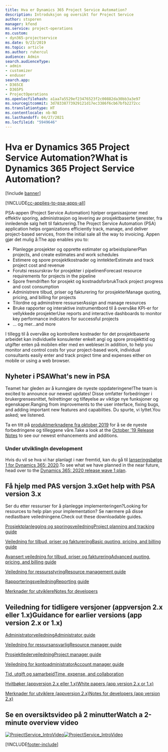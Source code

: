 ```yaml
---
title: Hva er Dynamics 365 Project Service Automation?
description: Introduksjon og oversikt for Project Service
author: stsporen
manager: kfend
ms.service: project-operations
ms.custom:
- dyn365-projectservice
ms.date: 9/23/2019
ms.topic: article
ms.author: ruhercul
audience: Admin
search.audienceType:
- admin
- customizer
- enduser
search.app:
- D365CE
- D365PS
- ProjectOperations
ms.openlocfilehash: a1aa7a5529ef23476523f2c00882da30bb3a3e97
ms.sourcegitcommit: 3d78338773929121d17ec3386f6cb67bfb2272cc
ms.translationtype: HT
ms.contentlocale: nb-NO
ms.lasthandoff: 04/27/2021
ms.locfileid: "5949646"
---
```

# <a name="what-is-dynamics-365-project-service-automation"></a><span data-ttu-id="5b0b0-103">Hva er Dynamics 365 Project Service Automation?</span><span class="sxs-lookup"><span data-stu-id="5b0b0-103">What is Dynamics 365 Project Service Automation?</span></span>

[!include [banner](../includes/psa-now-project-operations.md)]

[!INCLUDE[cc-applies-to-psa-apps-all](../includes/cc-applies-to-psa-apps-all.md)]

<span data-ttu-id="5b0b0-104">PSA-appen (Project Service Automation) hjelper organisasjoner med effektiv sporing, administrasjon og levering av prosjektbaserte tjenester, fra innledende salg helt til fakturering.</span><span class="sxs-lookup"><span data-stu-id="5b0b0-104">The Project Service Automation (PSA) application helps organizations efficiently track, manage, and deliver project-based services, from the initial sale all the way to invoicing.</span></span> <span data-ttu-id="5b0b0-105">Appen gjør det mulig å:</span><span class="sxs-lookup"><span data-stu-id="5b0b0-105">The app enables you to:</span></span>

- <span data-ttu-id="5b0b0-106">Planlegge prosjekter og opprette estimater og arbeidsplaner</span><span class="sxs-lookup"><span data-stu-id="5b0b0-106">Plan projects, and create estimates and work schedules</span></span>
- <span data-ttu-id="5b0b0-107">Estimere og spore prosjektkostnader og inntekter</span><span class="sxs-lookup"><span data-stu-id="5b0b0-107">Estimate and track project cost and revenue</span></span>
- <span data-ttu-id="5b0b0-108">Forutsi ressurskrav for prosjekter i pipelinen</span><span class="sxs-lookup"><span data-stu-id="5b0b0-108">Forecast resource requirements for projects in the pipeline</span></span>
- <span data-ttu-id="5b0b0-109">Spore fremdriften for prosjekt og kostnadsforbruk</span><span class="sxs-lookup"><span data-stu-id="5b0b0-109">Track project progress and cost consumption</span></span>
- <span data-ttu-id="5b0b0-110">Administrere tilbud, priser og fakturering for prosjekter</span><span class="sxs-lookup"><span data-stu-id="5b0b0-110">Manage quoting, pricing, and billing for projects</span></span>
- <span data-ttu-id="5b0b0-111">Tilordne og adminstrere ressurser</span><span class="sxs-lookup"><span data-stu-id="5b0b0-111">Assign and manage resources</span></span>
- <span data-ttu-id="5b0b0-112">Bruke rapporter og interaktive instrumentbord til å overvåke KPI-er for vellykkede prosjekter</span><span class="sxs-lookup"><span data-stu-id="5b0b0-112">Use reports and interactive dashboards to monitor key performance indicators for successful projects</span></span>
- <span data-ttu-id="5b0b0-113">... og mer</span><span class="sxs-lookup"><span data-stu-id="5b0b0-113">...and more</span></span>

<span data-ttu-id="5b0b0-114">I tillegg til å overvåke og kontrollere kostnader for det prosjektbaserte arbeidet kan individuelle konsulenter enkelt angi og spore prosjekttid og utgifter enten på mobilen eller med en webleser.</span><span class="sxs-lookup"><span data-stu-id="5b0b0-114">In addition, to help you monitor and control costs for your project-based work, individual consultants easily enter and track project time and expenses either on mobile or using a web browser.</span></span>

## <a name="whats-new-in-psa"></a><span data-ttu-id="5b0b0-115">Nyheter i PSA</span><span class="sxs-lookup"><span data-stu-id="5b0b0-115">What's new in PSA</span></span>
<span data-ttu-id="5b0b0-116">Teamet har gleden av å kunngjøre de nyeste oppdateringene!</span><span class="sxs-lookup"><span data-stu-id="5b0b0-116">The team is excited to announce our newest updates!</span></span> <span data-ttu-id="5b0b0-117">Disse omfatter forbedringer i brukergrensesnittet, feilrettinger og tilføyelse av viktige nye funksjoner og egenskaper.</span><span class="sxs-lookup"><span data-stu-id="5b0b0-117">Ranging from improvements to the user interface, fixing bugs, and adding important new features and capabilties.</span></span> <span data-ttu-id="5b0b0-118">Du spurte, vi lyttet.</span><span class="sxs-lookup"><span data-stu-id="5b0b0-118">You asked; we listened.</span></span>

<span data-ttu-id="5b0b0-119">Ta en titt på [produktmerknadene fra oktober 2019](/dynamics365-release-plan/2019wave2/index) for å se de nyeste forbedringene og tilleggene våre.</span><span class="sxs-lookup"><span data-stu-id="5b0b0-119">Take a look at the [October '19 Release Notes](/dynamics365-release-plan/2019wave2/index) to see our newest enhancements and additions.</span></span>

### <a name="in-development"></a><span data-ttu-id="5b0b0-120">Under utvikling</span><span class="sxs-lookup"><span data-stu-id="5b0b0-120">In development</span></span>
<span data-ttu-id="5b0b0-121">Hvis du vil se hva vi har planlagt i nær fremtid, kan du gå til [lanseringsbølge 1 for Dynamics 365: 2020](/dynamics365-release-plan/2020wave1/index).</span><span class="sxs-lookup"><span data-stu-id="5b0b0-121">To see what we have planned in the near future, head over to the [Dynamics 365: 2020 release wave 1 plan](/dynamics365-release-plan/2020wave1/index).</span></span>

## <a name="get-help-with-psa-version-3x"></a><span data-ttu-id="5b0b0-122">Få hjelp med PAS versjon 3.x</span><span class="sxs-lookup"><span data-stu-id="5b0b0-122">Get help with PSA version 3.x</span></span>
<span data-ttu-id="5b0b0-123">Ser du etter ressurser for å planlegge implementeringen?</span><span class="sxs-lookup"><span data-stu-id="5b0b0-123">Looking for resources to help plan your implementation?</span></span> <span data-ttu-id="5b0b0-124">Se nærmere på disse nedlastbare veiledningene.</span><span class="sxs-lookup"><span data-stu-id="5b0b0-124">Check out these downloadable guides.</span></span>

 [<span data-ttu-id="5b0b0-125">Prosjektplanlegging og sporingsveiledning</span><span class="sxs-lookup"><span data-stu-id="5b0b0-125">Project planning and tracking guide</span></span>](../psa/implementation-guides/project-planning-tracking.md)

 [<span data-ttu-id="5b0b0-126">Veiledning for tilbud, priser og fakturering</span><span class="sxs-lookup"><span data-stu-id="5b0b0-126">Basic quoting, pricing, and billing guide</span></span>](../psa/implementation-guides/begin-quoting-pricing-billing.md)

 [<span data-ttu-id="5b0b0-127">Avansert veiledning for tilbud, priser og fakturering</span><span class="sxs-lookup"><span data-stu-id="5b0b0-127">Advanced quoting, pricing, and billing guide</span></span>](../psa/implementation-guides/adv-quoting-pricing-billing.md)

 [<span data-ttu-id="5b0b0-128">Veiledning for ressursstyring</span><span class="sxs-lookup"><span data-stu-id="5b0b0-128">Resource management guide</span></span>](../psa/implementation-guides/resource-management-guide.md)

 [<span data-ttu-id="5b0b0-129">Rapporteringsveiledning</span><span class="sxs-lookup"><span data-stu-id="5b0b0-129">Reporting guide</span></span>](../psa/implementation-guides/reporting-guide.md)

 [<span data-ttu-id="5b0b0-130">Merknader for utviklere</span><span class="sxs-lookup"><span data-stu-id="5b0b0-130">Notes for developers</span></span>](../psa/developer-guides/overview-dev-notes-v3.x.md)

## <a name="guidance-for-earlier-versions-app-version-2x-or-1x"></a><span data-ttu-id="5b0b0-131">Veiledning for tidligere versjoner (appversjon 2.x eller 1.x)</span><span class="sxs-lookup"><span data-stu-id="5b0b0-131">Guidance for earlier versions (app version 2.x or 1.x)</span></span>
 [<span data-ttu-id="5b0b0-132">Administratorveiledning</span><span class="sxs-lookup"><span data-stu-id="5b0b0-132">Administrator guide</span></span>](../psa/admin-guide.md)

 [<span data-ttu-id="5b0b0-133">Veiledning for ressursansvarlig</span><span class="sxs-lookup"><span data-stu-id="5b0b0-133">Resource manager guide</span></span>](../psa/resource-manager-guide.md)

 [<span data-ttu-id="5b0b0-134">Prosjektlederveiledning</span><span class="sxs-lookup"><span data-stu-id="5b0b0-134">Project manager guide</span></span>](../psa/project-manager-guide.md)

 [<span data-ttu-id="5b0b0-135">Veiledning for kontoadministrator</span><span class="sxs-lookup"><span data-stu-id="5b0b0-135">Account manager guide</span></span>](../psa/account-manager-guide.md)

 [<span data-ttu-id="5b0b0-136">Tid, utgift og samarbeid</span><span class="sxs-lookup"><span data-stu-id="5b0b0-136">Time, expense, and collaboration</span></span>](../psa/time-expense-collaboration-guide.md)

 [<span data-ttu-id="5b0b0-137">Hvitbøker (appversjon 2.x eller 1.x)</span><span class="sxs-lookup"><span data-stu-id="5b0b0-137">White papers (app version 2.x or 1.x)</span></span>](../psa/white-papers.md)

 [<span data-ttu-id="5b0b0-138">Merknader for utviklere (appversjon 2.x)</span><span class="sxs-lookup"><span data-stu-id="5b0b0-138">Notes for developers (app version 2.x)</span></span>](../psa/developer-guides/add-custom-qoi-forms-v2.x.md)

 ## <a name="watch-a-2-minute-overview-video"></a><span data-ttu-id="5b0b0-139">Se en oversiktsvideo på 2 minutter</span><span class="sxs-lookup"><span data-stu-id="5b0b0-139">Watch a 2-minute overview video</span></span>
 <a name="heroArea"></a> <span data-ttu-id="5b0b0-140">[![ProjectService_IntroVideo](../psa/media/project-service-intro-video.png "ProjectService_IntroVideo")](https://go.microsoft.com/fwlink/p/?LinkId=799457)</span><span class="sxs-lookup"><span data-stu-id="5b0b0-140">[![ProjectService_IntroVideo](../psa/media/project-service-intro-video.png "ProjectService_IntroVideo")](https://go.microsoft.com/fwlink/p/?LinkId=799457)</span></span>




[!INCLUDE[footer-include](../includes/footer-banner.md)]